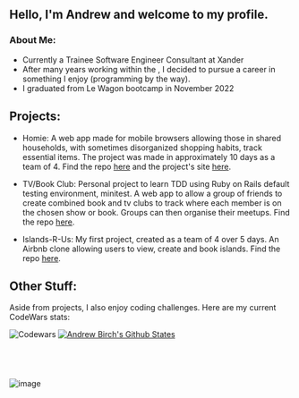 ## Hello, I'm Andrew and welcome to my profile.

### About Me:

  * Currently a Trainee Software Engineer Consultant at Xander
  * After many years working within the , I decided to pursue a career in something I enjoy (programming by the way).
  * I graduated from Le Wagon bootcamp in November 2022

## Projects:

  * Homie: A web app made for mobile browsers allowing those in shared households, with sometimes disorganized shopping habits, track essential items.  The project was made in approximately 10 days as a team of 4.  Find the repo [here](https://github.com/Lou951/HOMIE/) and the project's site [here](http://homie.help).
    
  * TV/Book Club: Personal project to learn TDD using Ruby on Rails default testing environment, minitest. A web app to allow a group of friends to create combined book and tv clubs to track where each member is on the chosen show or book. Groups can then organise their meetups.  Find the repo [here](https://github.com/BirchAD/tv-show-and-book-club).

  * Islands-R-Us: My first project, created as a team of 4 over 5 days.  An Airbnb clone allowing users to view, create and book islands.
    Find the repo [here](https://github.com/BirchAD/Islands-R-Us/).
   
## Other Stuff:

Aside from projects, I also enjoy coding challenges.  Here are my current CodeWars stats:

![Codewars](https://codewars-card.herokuapp.com/api/?username=AndrewBirch1882&card&colormode=dark_mode) [![Andrew Birch's Github States](https://github-readme-stats.vercel.app/api?username=birchad)](https://github.com/anuraghazra/github-readme-stats)



#
<br>

![image](https://user-images.githubusercontent.com/111435383/224981431-59123d16-04bc-4a59-8d73-f5cf9bf8ff35.png)

